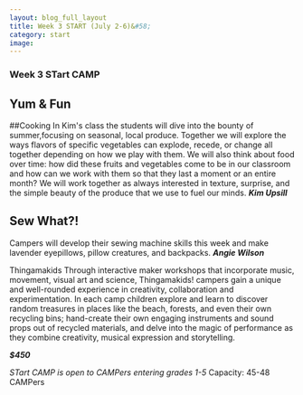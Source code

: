 ```yaml
---
layout: blog_full_layout
title: Week 3 START (July 2-6)&#58; 
category: start
image: 
---
```


### Week 3 STart CAMP
## Yum & Fun

##Cooking
In Kim's class the students will dive into the bounty of summer,focusing on seasonal, local produce. Together we will explore the ways flavors of specific vegetables can explode, recede, or change all together depending on how we play with them. We will also think about food over time: how did these fruits and vegetables come to be in our classroom and how can we work with them so that they last a moment or an entire month? We will work together as always interested in texture, surprise, and the simple beauty of the produce that we use to fuel our minds.
**_Kim Upsill_**


## Sew What?!
Campers will develop their sewing machine skills this week and make lavender eyepillows, pillow creatures, and backpacks.
**_Angie Wilson_**


Thingamakids
Through interactive maker workshops that incorporate music, movement, visual art and science, Thingamakids! campers gain a unique and well-rounded experience in creativity, collaboration and experimentation. In each camp children explore and learn to discover random treasures in places like the beach, forests, and even their own recycling bins; hand-create their own engaging instruments and sound props out of recycled materials, and delve into the magic of performance as they combine creativity, musical expression and storytelling.




**_$450_**

*STart CAMP is open to CAMPers entering grades 1-5*
Capacity: 45-48 CAMPers